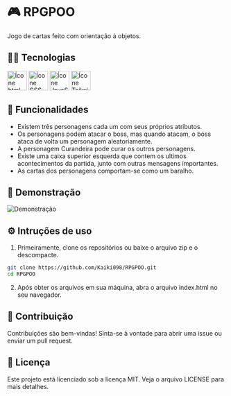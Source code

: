 # 🎮 RPGPOO

<p>Jogo de cartas feito com orientação à objetos.</p>

## 👨‍💻 Tecnologias

<div>
  <img height="45em" width="auto" src="https://cdn.jsdelivr.net/gh/devicons/devicon@latest/icons/html5/html5-original.svg" alt="Ícone html"/>  
  <img height="45em" width="auto" src="https://cdn.jsdelivr.net/gh/devicons/devicon@latest/icons/css3/css3-original.svg" alt="Ícone CSS" />
  <img height="45em" width="auto" src="https://cdn.jsdelivr.net/gh/devicons/devicon@latest/icons/javascript/javascript-original.svg" alt="Ícone JavaScript" />   
  <img height="45em" width="auto"  src="https://cdn.jsdelivr.net/gh/devicons/devicon@latest/icons/tailwindcss/tailwindcss-original.svg" alt="Ícone Tailwind" />
              
</div>

## 🔨 Funcionalidades

- Existem três personagens cada um com seus próprios atributos.
- Os personagens podem atacar o boss, mas quando atacam, o boss ataca de volta um personagem aleatoriamente.
- A personagem Curandeira pode curar os outros personagens.
- Existe uma caixa superior esquerda que contem os ultimos acontecimentos da partida, junto com outras mensagens importantes.
- As cartas dos personagens comportam-se como um baralho.

## 📸 Demonstração
![Demonstração](https://github.com/user-attachments/assets/35edbbb1-7ab3-4e74-97ef-984c14c37a33)

## ⚙️ Intruções de uso

1. Primeiramente, clone os repositórios ou baixe o arquivo zip e o descompacte.
```sh
git clone https://github.com/Kaiki098/RPGPOO.git
cd RPGPOO
```
2. Após obter os arquivos em sua máquina, abra o arquivo index.html no seu navegador.

## 🤝 Contribuição
Contribuições são bem-vindas! Sinta-se à vontade para abrir uma issue ou enviar um pull request.

## 📄 Licença
Este projeto está licenciado sob a licença MIT. Veja o arquivo LICENSE para mais detalhes.